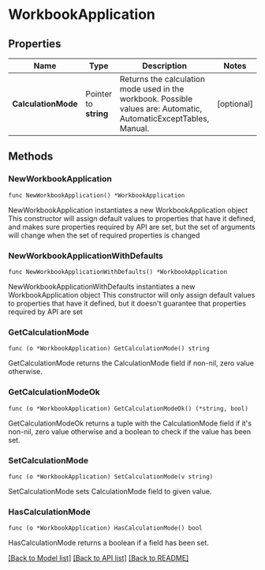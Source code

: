 # WorkbookApplication

## Properties

Name | Type | Description | Notes
------------ | ------------- | ------------- | -------------
**CalculationMode** | Pointer to **string** | Returns the calculation mode used in the workbook. Possible values are: Automatic, AutomaticExceptTables, Manual. | [optional] 

## Methods

### NewWorkbookApplication

`func NewWorkbookApplication() *WorkbookApplication`

NewWorkbookApplication instantiates a new WorkbookApplication object
This constructor will assign default values to properties that have it defined,
and makes sure properties required by API are set, but the set of arguments
will change when the set of required properties is changed

### NewWorkbookApplicationWithDefaults

`func NewWorkbookApplicationWithDefaults() *WorkbookApplication`

NewWorkbookApplicationWithDefaults instantiates a new WorkbookApplication object
This constructor will only assign default values to properties that have it defined,
but it doesn't guarantee that properties required by API are set

### GetCalculationMode

`func (o *WorkbookApplication) GetCalculationMode() string`

GetCalculationMode returns the CalculationMode field if non-nil, zero value otherwise.

### GetCalculationModeOk

`func (o *WorkbookApplication) GetCalculationModeOk() (*string, bool)`

GetCalculationModeOk returns a tuple with the CalculationMode field if it's non-nil, zero value otherwise
and a boolean to check if the value has been set.

### SetCalculationMode

`func (o *WorkbookApplication) SetCalculationMode(v string)`

SetCalculationMode sets CalculationMode field to given value.

### HasCalculationMode

`func (o *WorkbookApplication) HasCalculationMode() bool`

HasCalculationMode returns a boolean if a field has been set.


[[Back to Model list]](../README.md#documentation-for-models) [[Back to API list]](../README.md#documentation-for-api-endpoints) [[Back to README]](../README.md)


